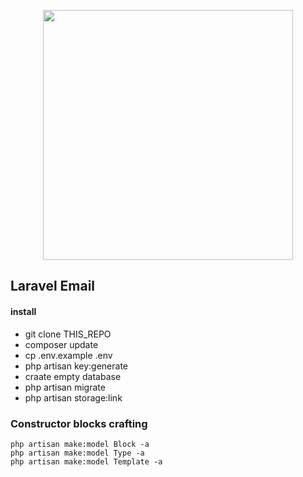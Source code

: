 <p align="center"><img src="https://res.cloudinary.com/dtfbvvkyp/image/upload/v1566331377/laravel-logolockup-cmyk-red.svg" width="400"></p>



##  Laravel Email
#### install
- git clone THIS_REPO
- composer update
- cp .env.example .env
- php artisan key:generate
- craate empty database
- php artisan migrate  
- php artisan storage:link
  
### Constructor blocks crafting
```
php artisan make:model Block -a
php artisan make:model Type -a
php artisan make:model Template -a
```


